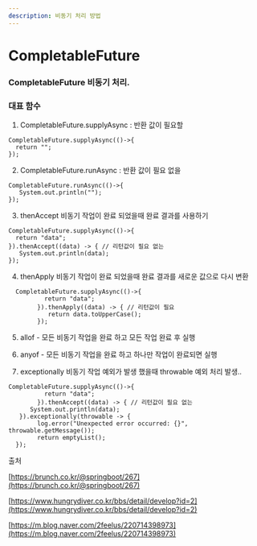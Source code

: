 ```yaml
---
description: 비동기 처리 방법
---
```


# CompletableFuture

### CompletableFuture 비동기 처리. 

### 대표 함수 

1. CompletableFuture.supplyAsync : 반환 값이 필요할

```text
CompletableFuture.supplyAsync(()->{
  return "";
});
```

  2. CompletableFuture.runAsync : 반환 값이 필요 없을

```text
CompletableFuture.runAsync(()->{
   System.out.println("");
});
```

3. thenAccept 비동기 작업이 완료 되었을때  완료 결과를 사용하기 

```text
CompletableFuture.supplyAsync(()->{
  return "data";
}).thenAccept((data) -> { // 리턴값이 필요 없는
   System.out.println(data);
});
```

4. thenApply 비동기 작업이 완료 되었을때  완료 결과를 새로운 값으로 다시 변환

```text
  CompletableFuture.supplyAsync(()->{
		  return "data";
		}).thenApply((data) -> { // 리턴값이 필요 
		   return data.toUpperCase(); 
		});
```

5. allof -  모든 비동기 작업을 완료 하고 모든 작업 완료 후 실행

6. anyof - 모든 비동기 작업을 완료 하고 하나만 작업이 완료되면 실행 

7. exceptionally 비동기 작업 예외가 발생 했을때 throwable 예외 처리 발생..

```text
CompletableFuture.supplyAsync(()->{
		  return "data";
		}).thenAccept((data) -> { // 리턴값이 필요 없는
      System.out.println(data);
   }).exceptionally(throwable -> {
        log.error("Unexpected error occurred: {}", throwable.getMessage());
        return emptyList();
  });
```

출처 

[https://brunch.co.kr/@springboot/267](https://brunch.co.kr/@springboot/267)

[https://www.hungrydiver.co.kr/bbs/detail/develop?id=2](https://www.hungrydiver.co.kr/bbs/detail/develop?id=2)

[https://m.blog.naver.com/2feelus/220714398973](https://m.blog.naver.com/2feelus/220714398973)




